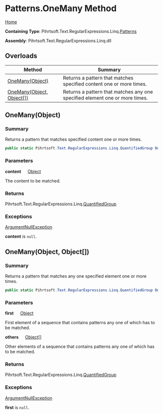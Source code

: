 # Patterns\.OneMany Method

[Home](../../../../../../README.md)

**Containing Type**: Pihrtsoft\.Text\.RegularExpressions\.Linq\.[Patterns](../README.md)

**Assembly**: Pihrtsoft\.Text\.RegularExpressions\.Linq\.dll

## Overloads

| Method | Summary |
| ------ | ------- |
| [OneMany(Object)](#Pihrtsoft_Text_RegularExpressions_Linq_Patterns_OneMany_System_Object_) | Returns a pattern that matches specified content one or more times\. |
| [OneMany(Object, Object\[\])](#Pihrtsoft_Text_RegularExpressions_Linq_Patterns_OneMany_System_Object_System_Object___) | Returns a pattern that matches any one specified element one or more times\. |

## OneMany\(Object\) <a name="Pihrtsoft_Text_RegularExpressions_Linq_Patterns_OneMany_System_Object_"></a>

### Summary

Returns a pattern that matches specified content one or more times\.

```csharp
public static Pihrtsoft.Text.RegularExpressions.Linq.QuantifiedGroup OneMany(object content)
```

### Parameters

**content** &emsp; [Object](https://docs.microsoft.com/en-us/dotnet/api/system.object)

The content to be matched\.

### Returns

Pihrtsoft\.Text\.RegularExpressions\.Linq\.[QuantifiedGroup](../../QuantifiedGroup/README.md)

### Exceptions

[ArgumentNullException](https://docs.microsoft.com/en-us/dotnet/api/system.argumentnullexception)

**content** is `null`\.

## OneMany\(Object, Object\[\]\) <a name="Pihrtsoft_Text_RegularExpressions_Linq_Patterns_OneMany_System_Object_System_Object___"></a>

### Summary

Returns a pattern that matches any one specified element one or more times\.

```csharp
public static Pihrtsoft.Text.RegularExpressions.Linq.QuantifiedGroup OneMany(object first, params object[] others)
```

### Parameters

**first** &emsp; [Object](https://docs.microsoft.com/en-us/dotnet/api/system.object)

First element of a sequence that contains patterns any one of which has to be matched\.

**others** &emsp; [Object](https://docs.microsoft.com/en-us/dotnet/api/system.object)\[\]

Other elements of a sequence that contains patterns any one of which has to be matched\.

### Returns

Pihrtsoft\.Text\.RegularExpressions\.Linq\.[QuantifiedGroup](../../QuantifiedGroup/README.md)

### Exceptions

[ArgumentNullException](https://docs.microsoft.com/en-us/dotnet/api/system.argumentnullexception)

**first** is `null`\.

